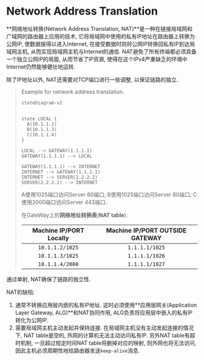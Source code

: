 # Network Address Translation

**网络地址转换(Network Address Translation, NAT)**是一种在链接局域网和广域网的路由器上应用的技术, 它将局域网中使用的私有IP地址在路由器上转换为公网IP, 使数据报得以进入Internet, 在接受数据时则将公网IP转换回私有IP到达局域网主机, 从而实现局域网主机与Internet的通信. NAT避免了所有终端都必须具备一个独立公网IP的局面, 从而节省了IP资源, 使得在这个IPv4严重缺乏的环境中Internet仍然能够健壮地运转.

除了IP地址以外, NAT还需要对TCP端口进行一些调整, 以保证链路的独立. 

> Example for network address translation.
>
> ```mermaid
> stateDiagram-v2
> 
> 
> state LOCAL {
> 	A(10.1.1.2)
> 	B(10.1.1.3)
> 	C(10.1.1.4)
> }
> 
> LOCAL --> GATEWAY(1.1.1.1)
> GATEWAY(1.1.1.1) --> LOCAL
> 
> GATEWAY(1.1.1.1) --> INTERNET 
> INTERNET --> GATEWAY(1.1.1.1)
> INTERNET --> SERVER(2.2.2.2)
> SERVER(2.2.2.2) --> INTERNET
> 
> ```
>
> A使用1025端口访问Server 80端口; B使用1025端口访问Server 80端口; C使用2000端口访问Server 443端口.
>
> 在GateWay上的**网络地址转换表**(**NAT table**):
>
> | Machine IP/PORT Locally | Machine IP/PORT OUTSIDE GATEWAY |
> | :---------------------: | :-----------------------------: |
> |     `10.1.1.2/1025`     |         `1.1.1.1/1025`          |
> |     `10.1.1.3/1025`     |         `1.1.1.1/1026`          |
> |     `10.1.1.4/2000`     |         `1.1.1.1/1027`          |

通过单射, NAT确保了链路的独立性.

NAT的缺陷: 

1. 通常不转换应用层内嵌的私有IP地址. 这时必须使用**应用层网关(Application Layer Gateway, ALG)**和NAT协同作用, ALG负责将应用层中嵌入的私有IP转化为公网IP.
2. 需要局域网主机主动发起并保持连接. 在局域网主机没有主动发起连接的情况下, NAT table是空的, 外网的计算机无法主动访问私有IP. 另外NAT table有超时机制, 一旦超过规定时间NAT table将删掉对应的映射, 则外网也将无法访问, 因此主机必须周期性地给路由器发送`keep-alive`消息.






